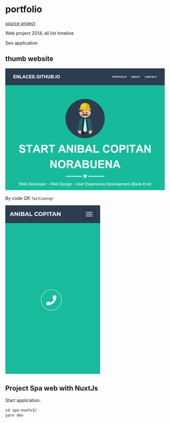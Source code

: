 # portfolio

[source project](http://startbootstrap.com/template-overviews/freelancer/)

Web project 2014, all list timeline

Seo application

## thumb website

![anibal copitan](README/thumb.png)

By code QR `?action=qr`

![anibal copitan QR](README/scrennshot-mobilele-by-qr.png)


## Project Spa web with NuxtJs

Start application:

    cd spa-nuxtv2/
    yarn dev